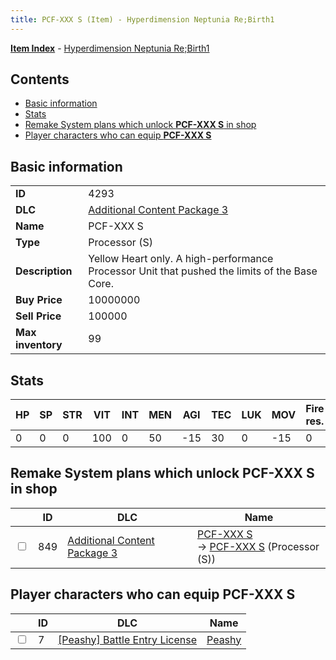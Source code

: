 ```yaml
---
title: PCF-XXX S (Item) - Hyperdimension Neptunia Re;Birth1
---
```


[**Item Index**](/neptunia/rb1/item/index.html) - [Hyperdimension Neptunia Re;Birth1](/neptunia/rb1)

## Contents

- [Basic information](#basic-information)
- [Stats](#stats)
- [Remake System plans which unlock **PCF-XXX S** in shop](#remake-system-plans-which-unlock-pcf-xxx-s-in-shop)
- [Player characters who can equip **PCF-XXX S**](#player-characters-who-can-equip-pcf-xxx-s)
## Basic information

|   |   |
| -- | -- |
| **ID** | 4293 |
| **DLC** | [Additional Content Package 3](/neptunia/rb1/dlc/12-pack3.html) |
| **Name** | PCF-XXX S |
| **Type** | Processor (S) |
| **Description** | Yellow Heart only. A high-performance Processor Unit that pushed the limits of the Base Core. |
| **Buy Price** | 10000000 |
| **Sell Price** | 100000 |
| **Max inventory** | 99 |


## Stats

| HP | SP | STR | VIT | INT | MEN | AGI | TEC | LUK | MOV | Fire res. | Ice res. | Wind res. | Lightning res. |
| -- | -- | --- | --- | --- | --- | --- | --- | --- | --- | --------- | -------- | --------- | -------------- |
| 0 | 0 | 0 | 100 | 0 | 50 | -15 | 30 | 0 | -15 | 0 | 0 | 0 | 0 |


## Remake System plans which unlock **PCF-XXX S** in shop

|    | ID | DLC | Name |
| -- | -- | --- | ---- |
| <input type="checkbox" id="rb1-remake-12-849" class="trackbox" /> | 849 | [Additional Content Package 3](/neptunia/rb1/dlc/12-pack3.html) | [PCF-XXX S](/neptunia/rb1/remake/12-849-pcf-xxx-s.html)<br /> → [PCF-XXX S](/neptunia/rb1/item/12-4293-pcf-xxx-s.html) (Processor (S)) |


## Player characters who can equip **PCF-XXX S**

|    | ID | DLC | Name |
| -- | -- | --- | ---- |
| <input type="checkbox" id="rb1-player-8-7" class="trackbox" /> | 7 | [[Peashy] Battle Entry License](/neptunia/rb1/dlc/8-peashy.html) | [Peashy](/neptunia/rb1/player/8-7-peashy.html) |
